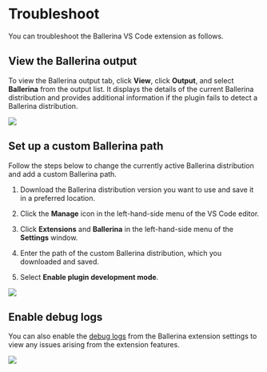 # Troubleshoot

You can troubleshoot the Ballerina VS Code extension as follows.

## View the Ballerina output

To view the Ballerina output tab, click **View**, click **Output**, and select **Ballerina** from the output list. It displays the details of the current Ballerina distribution and provides additional information if the plugin fails to detect a Ballerina distribution.

<img src="/learn/images/vs-code-extension/troubleshoot/view-ballerina-output.gif" class="cInlineImage-full"/>

## Set up a custom Ballerina path

Follow the steps below to change the currently active Ballerina distribution and add a custom Ballerina path.

1. Download the Ballerina distribution version you want to use and save it in a preferred location.

2. Click the **Manage** icon in the left-hand-side menu of the VS Code editor.

3. Click **Extensions** and **Ballerina** in the left-hand-side menu of the **Settings** window.

4. Enter the path of the custom Ballerina distribution, which you downloaded and saved.

5. Select **Enable plugin development mode**.

<img src="/learn/images/vs-code-extension/troubleshoot/set-custom-ballerina-path.png" class="cInlineImage-full"/>

## Enable debug logs

You can also enable the [debug logs](/learn/vs-code-extension/configure-the-extension/#advanced-configurations) from the Ballerina extension settings to view any issues arising from the extension features.

<img src="/learn/images/vs-code-extension/troubleshoot/enable-debug-log.png" class="cInlineImage-full"/>
